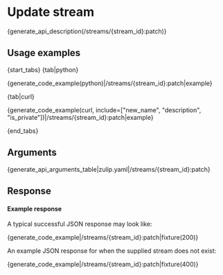 # Update stream

{generate_api_description(/streams/{stream_id}:patch)}

## Usage examples

{start_tabs}
{tab|python}

{generate_code_example(python)|/streams/{stream_id}:patch|example}

{tab|curl}

{generate_code_example(curl, include=["new_name", "description", "is_private"])|/streams/{stream_id}:patch|example}

{end_tabs}

## Arguments

{generate_api_arguments_table|zulip.yaml|/streams/{stream_id}:patch}

## Response

#### Example response

A typical successful JSON response may look like:

{generate_code_example|/streams/{stream_id}:patch|fixture(200)}

An example JSON response for when the supplied stream does not exist:

{generate_code_example|/streams/{stream_id}:patch|fixture(400)}
